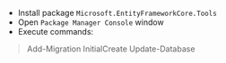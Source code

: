 - Install package `Microsoft.EntityFrameworkCore.Tools`
- Open `Package Manager Console` window
- Execute commands:
> Add-Migration InitialCreate
> Update-Database
